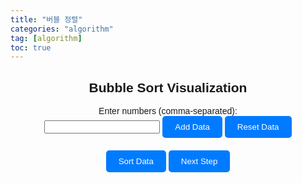 ```yaml
---
title: "버블 정렬"
categories: "algorithm"
tag: [algorithm]
toc: true
---
```


<html lang="en">
<head>
  <meta charset="UTF-8">
  <meta name="viewport" content="width=device-width, initial-scale=1.0">
  <title>Bubble Sort Visualization</title>

  <style>
    body {
      font-family: Arial, sans-serif;
    }
    .container {
      max-width: 600px;
      margin: 0 auto;
      text-align: center;
    }
    .input-container {
      margin-bottom: 20px;
    }
    .button {
      padding: 10px 20px;
      background-color: #007bff;
      color: #fff;
      border: none;
      border-radius: 5px;
      cursor: pointer;
    }
    .button:hover {
      background-color: #0056b3;
    }
    #chart-container {
      margin-top: 30px;
    }
    .bar {
      display: inline-block;
      background-color: #007bff;
      margin-right: 2px;
    }
  </style>
</head>
<body>
  <div class="container">
    <h2>Bubble Sort Visualization</h2>
    <div class="input-container">
      <label for="data-input">Enter numbers (comma-separated):</label><br>
      <input type="text" id="data-input">
      <button class="button" onclick="addData()">Add Data</button>
      <button class="button" onclick="resetData()">Reset Data</button>
    </div>
    <button class="button" onclick="sortData()">Sort Data</button>
    <button class="button" onclick="nextStep()">Next Step</button>
    <div id="chart-container"></div>
  </div>

  <script>
    let data = [];

    function drawChart() {
      const chartContainer = document.getElementById('chart-container');
      chartContainer.innerHTML = '';
      data.forEach(value => {
        const bar = document.createElement('div');
        bar.className = 'bar';
        bar.style.height = `${value * 5}px`; // Adjust height for visualization
        bar.textContent = value;
        chartContainer.appendChild(bar);
      });
    }

    function addData() {
      const input = document.getElementById('data-input').value.trim();
      const newData = input.split(',').map(str => parseInt(str.trim()));
      data = data.concat(newData.filter(num => !isNaN(num)));
      drawChart();
    }

    function resetData() {
      data = [];
      drawChart();
    }

    async function sortData() {
      for (let i = 0; i < data.length - 1; i++) {
        for (let j = 0; j < data.length - 1 - i; j++) {
          if (data[j] > data[j + 1]) {
            await sleep(100); // Adjust speed of sorting
            const temp = data[j];
            data[j] = data[j + 1];
            data[j + 1] = temp;
            drawChart();
          }
        }
      }
    }

    function nextStep() {
      // Implement your logic to visualize next step
    }

    function sleep(ms) {
      return new Promise(resolve => setTimeout(resolve, ms));
    }
  </script>
</body>
</html>
